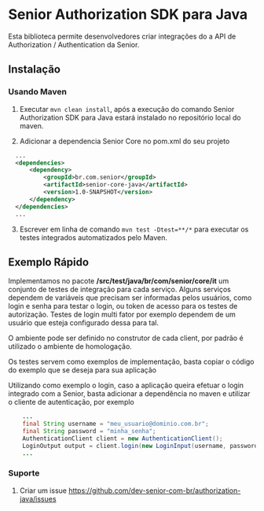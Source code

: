 # Senior Authorization SDK para Java

Esta biblioteca permite desenvolvedores criar integrações do a API de Authorization / Authentication da Senior.

## Instalação

### Usando Maven
1. Executar `mvn clean install`, após a execução do comando Senior Authorization SDK para Java estará instalado no repositório local do maven.

2. Adicionar a dependencia Senior Core no pom.xml do seu projeto

  ```xml
    ...
    <dependencies>
        <dependency>
            <groupId>br.com.senior</groupId>
            <artifactId>senior-core-java</artifactId>
            <version>1.0-SNAPSHOT</version>
        </dependency>
    </dependencies>
    ...
  ```
  
3. Escrever em linha de comando `mvn test -Dtest=**/*` para executar os testes integrados automatizados pelo Maven.

## Exemplo Rápido

Implementamos no pacote **/src/test/java/br/com/senior/core/it** um conjunto de testes de integração para cada serviço. Alguns serviços dependem de variáveis que precisam ser informadas pelos usuários, como login e senha para testar o login, ou token de acesso para os testes de autorização.
Testes de login multi fator por exemplo dependem de um usuário que esteja configurado dessa para tal.

O ambiente pode ser definido no construtor de cada client, por padrão é utilizado o ambiente de homologação.

Os  testes servem como exemplos de implementação, basta copiar o código do exemplo que se deseja para sua aplicação

Utilizando como exemplo o login, caso a aplicação queira efetuar o login integrado com a Senior, basta adicionar a dependência no maven e utilizar o cliente de autenticação, por exemplo

```java
    ...
    final String username = "meu_usuario@dominio.com.br";
    final String password = "minha_senha";
    AuthenticationClient client = new AuthenticationClient();
    LoginOutput output = client.login(new LoginInput(username, password));
    ...
```

### Suporte

1. Criar um issue https://github.com/dev-senior-com-br/authorization-java/issues

